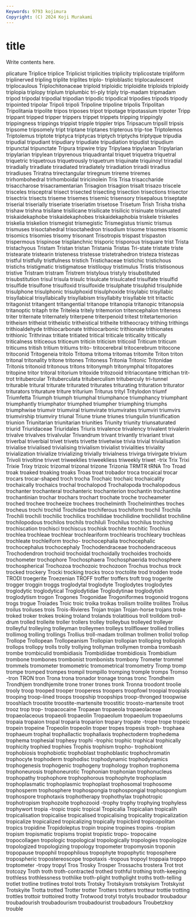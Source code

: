 ```yaml
---
Keywords: 9793 kojimura
Copyright: (C) 2024 Koji Murakami
---
```


# title

Write contents here.



plicature
Triplice triplice Triplicist triplicities triplicity triplicostate tripliform triplinerved tripling triplite
triplites triplo- triploblastic triplocaulescent triplocaulous Triplochitonaceae triploid triploidic triploidite triploids
triploidy triplopia triplopy triplum triplumbic tri-ply triply trip-madam tripmadam tripod
tripodal tripodial tripodian tripodic tripodical tripodies tripods tripody tripointed tripolar
Tripoli tripoli Tripoline tripoline tripolis Tripolitan Tripolitania tripolite tripos triposes
tripot tripotage tripotassium tripoter Tripp trippant tripped tripper trippers trippet
trippets tripping trippingly trippingness trippings trippist tripple trippler trips Tripsacum
tripsill tripsis tripsome tripsomely tript triptane triptanes tripterous trip-toe Triptolemos
Triptolemus triptote triptyca triptycas triptych triptychs triptyque tripudia tripudial tripudiant
tripudiary tripudiate tripudiation tripudist tripudium tripunctal tripunctate Tripura tripwire tripy
Tripylaea tripylaean Tripylarian tripylarian tripylean tripyrenous triquadrantal triquet triquetra triquetral
triquetric triquetrous triquetrously triquetrum triquinate triquinoyl triradial triradially triradiate triradiated
triradiately triradiation triradii triradius triradiuses Triratna trirectangular triregnum trireme triremes
trirhombohedral trirhomboidal triricinolein Tris Trisa trisaccharide trisaccharose trisacramentarian Trisagion trisagion
trisalt trisazo triscele trisceles trisceptral trisect trisected trisecting trisection trisections
trisector trisectrix trisects triseme trisemes trisemic trisensory trisepalous triseptate triserial
triserially triseriate triseriatim trisetose Trisetum Trish Trisha trisha trishaw trishna
trisilane trisilicane trisilicate trisilicic trisinuate trisinuated triskaidekaphobe triskaidekaphobes triskaidekaphobia triskele
triskeles triskelia triskelion trismegist trismegistic Trismegistus trismic trismus trismuses trisoctahedral
trisoctahedron trisodium trisome trisomes trisomic trisomics trisomies trisomy trisonant Trisotropis
trispast trispaston trispermous trispinose trisplanchnic trisporic trisporous trisquare trist Trista
tristachyous Tristam Tristan tristan Tristania Tristas Tri-state tristate triste tristearate
tristearin tristeness tristesse tristetrahedron tristeza tristezas tristful tristfully tristfulness tristich
Tristichaceae tristichic tristichous tristichs tristigmatic tristigmatose tristiloquy tristimulus Tristis tristisonous
tristive Tristram tristram Tristrem tristylous tristyly trisubstituted trisubstitution trisul trisula
trisulc trisulcate trisulcated trisulfate trisulfid trisulfide trisulfone trisulfoxid trisulfoxide trisulphate
trisulphid trisulphide trisulphone trisulphonic trisulphoxid trisulphoxide trisylabic trisyllabic trisyllabical trisyllabically
trisyllabism trisyllabity trisyllable trit tritactic tritagonist tritangent tritangential tritanope tritanopia
tritanopic tritanopsia tritanoptic tritaph trite Triteleia tritely tritemorion tritencephalon triteness
triter triternate triternately triterpene triterpenoid tritest tritetartemorion tritheism tritheist tritheistic
tritheistical tritheite tritheocracy trithing trithings trithioaldehyde trithiocarbonate trithiocarbonic trithionate trithionates
trithionic Trithrinax tritiate tritiated tritical triticale triticality tritically triticalness triticeous
triticeum triticin triticism triticoid Triticum triticum triticums tritish tritium tritiums
trito- tritocerebral tritocerebrum tritocone tritoconid Tritogeneia tritolo Tritoma tritoma tritomas
tritomite Triton triton tritonal tritonality tritone tritones Tritoness Tritonia Tritonic
Tritonidae Tritonis tritonoid tritonous tritons tritonymph tritonymphal tritopatores tritopine tritor
tritoral tritorium tritoxide tritozooid tritriacontane trittichan trit-trot tritubercular Trituberculata trituberculism
trituberculy tri-tunnel triturable tritural triturate triturated triturates triturating trituration triturator
triturators triturature triture triturium Triturus trityl Tritylodon triumf Triumfetta Triumph
triumph triumphal triumphance triumphancy triumphant triumphantly triumphator triumphed triumpher triumphing
triumphs triumphwise triumvir triumviral triumvirate triumvirates triumviri triumvirs triumvirship triumviry
triunal Triune triune triunes triungulin triunification triunion Triunitarian triunitarian triunities
Triunity triunity triunsaturated triurid Triuridaceae Triuridales Triuris trivalence trivalency trivalent
trivalerin trivalve trivalves trivalvular Trivandrum trivant trivantly trivariant trivat triverbal
triverbial trivet trivets trivette trivetwise trivia trivial trivialisation trivialise trivialised
trivialising trivialism trivialist trivialities triviality trivialization trivialize trivializing trivially trivialness
trivirga trivirgate trivium Trivoli trivoltine trivvet triweeklies triweekliess triweekly triwet
-trix Trix Trixi Trixie Trixy trizoic trizomal trizonal trizone Trizonia
TRMTR tRNA Tro Troad troak troaked troaking troaks Troas troat
trobador troca trocaical trocar trocars trocar-shaped troch trocha Trochaic trochaic
trochaicality trochaically trochaics trochal trochalopod Trochalopoda trochalopodous trochanter trochanteral trochanteric
trochanterion trochantin trochantine trochantinian trochar trochars trochart trochate troche trocheameter
troched trochee trocheeize trochees trochelminth Trochelminthes troches trocheus trochi trochid
Trochidae trochiferous trochiform trochil Trochila Trochili trochili trochilic trochilics trochilidae
trochilidine trochilidist trochiline trochilopodous trochilos trochils trochiluli Trochilus trochilus troching
trochiscation trochisci trochiscus trochisk trochite trochitic Trochius trochlea trochleae trochlear
trochleariform trochlearis trochleary trochleas trochleate trochleiform trocho- trochocephalia trochocephalic trochocephalus
trochocephaly Trochodendraceae trochodendraceous Trochodendron trochoid trochoidal trochoidally trochoides trochoids trochometer
trochophore Trochosphaera Trochosphaerida trochosphere trochospherical Trochozoa trochozoic trochozoon Trochus trochus
trock trocked trockery Trocki trocking trocks troco troctolite trod trodden
trode TRODI troegerite Troezenian TROFF troffer troffers troft trog trogerite
trogger troggin troggs troglodytal troglodyte Troglodytes troglodytes troglodytic troglodytical Troglodytidae
Troglodytinae troglodytish troglodytism trogon Trogones Trogonidae Trogoniformes trogonoid trogons trogs
trogue Troiades Troic troic troika troikas troilism troilite troilites Troilus
troilus troiluses trois Trois-Rivieres Trojan trojan Trojan-horse trojans troke troked
troker trokes troking troland trolands trolatitious troll trolldom troll-drum trolled
trolleite troller trollers trolley trolleybus trolleyed trolleyer trolleyful trolleying trolleyman
trolleymen trolleys trollflower trollied trollies trollimog trolling trollings Trollius troll-madam
trollman trollmen trollol trollop Trollope Trollopean Trollopeanism Trollopian trollopian trolloping
trollopish trollops trollopy trolls trolly trollying trollyman trollymen tromba trombash
trombe trombiculid trombidiasis Trombidiidae trombidiosis Trombidium trombone trombones trombonist trombonists
trombony Trometer trommel trommels tromometer tromometric tromometrical tromometry Tromp tromp
trompe tromped trompes trompil trompillo tromping tromple tromps Tromso -tron
TRON tron Trona trona tronador tronage tronas tronc Trondheim Trondhjem
trondhjemite trone troner trones tronk Tronna troodont troolie trooly troop
trooped trooper trooperess troopers troopfowl troopial troopials trooping troop-lined troops
troopship troopships troop-thronged troopwise trooshlach troostite troostite-martensite troostitic troosto-martensite troot
trooz trop trop- tropacocaine Tropaean tropaeola tropaeolaceae tropaeolaceous tropaeoli tropaeolin
Tropaeolum tropaeolum tropaeolums tropaia tropaion tropal troparia troparion tropary tropate
-trope trope tropeic tropein tropeine Tropeolin tropeolin troper tropes tropesis
troph- trophaea trophaeum trophal trophallactic trophallaxis trophectoderm trophedema trophema trophesial
trophesy trophi -trophic trophic trophical trophically trophicity trophied trophies Trophis
trophism tropho- trophobiont trophobiosis trophobiotic trophoblast trophoblastic trophochromatin trophocyte trophoderm
trophodisc trophodynamic trophodynamics trophogenesis trophogenic trophogeny trophology trophon trophonema trophoneurosis
trophoneurotic Trophonian trophonian trophonucleus trophopathy trophophore trophophorous trophophyte trophoplasm trophoplasmatic
trophoplasmic trophoplast trophosomal trophosome trophosperm trophosphere trophospongia trophospongial trophospongium trophospore
trophotaxis trophotherapy trophothylax trophotropic trophotropism trophozoite trophozooid -trophy trophy trophying
trophyless trophywort tropia -tropic tropic tropical Tropicalia Tropicalian tropicalih tropicalisation
tropicalise tropicalised tropicalising tropicality tropicalization tropicalize tropicalized tropicalizing tropically tropicbird
tropicopolitan tropics tropidine Tropidoleptus tropin tropine tropines tropins -tropism tropism
tropismatic tropisms tropist tropistic tropo- tropocaine tropocollagen tropologic tropological tropologically
tropologies tropologize tropologized tropologizing tropology tropometer tropomyosin troponin tropopause tropophil
tropophilous tropophyte tropophytic troposphere tropospheric tropostereoscope tropotaxis -tropous tropoyl troppaia
troppo troptometer -tropy tropyl Tros Trosky Trosper Trossachs trostera Trot
trot trotcozy Troth troth troth-contracted trothed trothful trothing troth-keeping trothless
trothlessness trothlike troth-plight trothplight troths troth-telling trotlet trotline trotlines trotol
trots Trotsky Trotskyism trotskyism Trotskyist Trotskyite Trotta trotted Trotter trotter
Trotters trotters trotteur trottie trotting trottles trottoir trottoired trotty Trotwood
trotyl trotyls troubador troubadour troubadourish troubadourism troubadourist troubadours Troubetzkoy trouble
